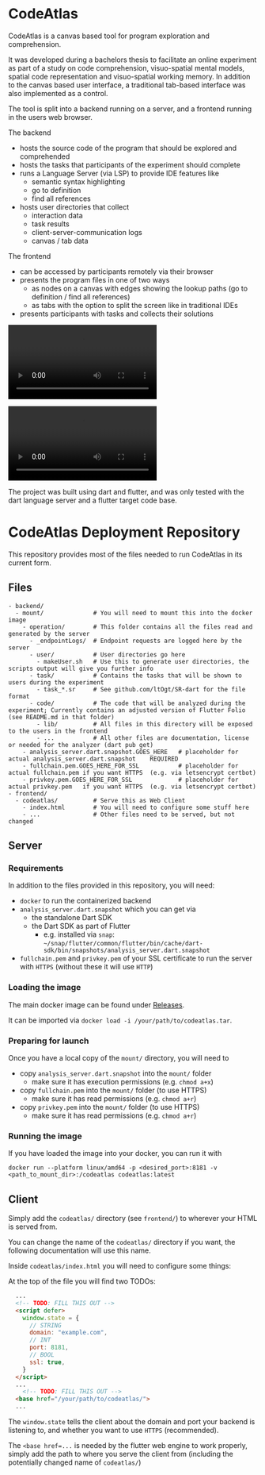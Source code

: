 # CodeAtlas

CodeAtlas is a canvas based tool for program exploration and comprehension.

It was developed during a bachelors thesis to facilitate an online experiment as part of a study on code comprehension, visuo-spatial mental models, spatial code representation and visuo-spatial working memory.
In addition to the canvas based user interface, a traditional tab-based interface was also implemented as a control.

The tool is split into a backend running on a server, and a frontend running in the users web browser.

The backend
- hosts the source code of the program that should be explored and comprehended
- hosts the tasks that participants of the experiment should complete
- runs a Language Server (via LSP) to provide IDE features like
  - semantic syntax highlighting
  - go to definition
  - find all references
- hosts user directories that collect
  - interaction data
  - task results
  - client-server-communication logs
  - canvas / tab data

The frontend
- can be accessed by participants remotely via their browser
- presents the program files in one of two ways
  - as nodes on a canvas with edges showing the lookup paths (go to definition / find all references) 
  - as tabs with the option to split the screen like in traditional IDEs
- presents participants with tasks and collects their solutions

![Video Showing CodeAltas Server and Canvas Client with some basic interaction in the client and stdout of the server](https://omnesia.org/store/codeatlas.mp4)

![Video Showing CodeAltas Tab based Client with some basic interaction](https://omnesia.org/store/codeatlas-ctrl.mov)


The project was built using dart and flutter, and was only tested with the dart language server and a flutter target code base.

# CodeAtlas Deployment Repository

This repository provides most of the files needed to run CodeAtlas in its current form.

## Files
```
- backend/
  - mount/              # You will need to mount this into the docker image
    - operation/        # This folder contains all the files read and generated by the server
      - _endpointLogs/  # Endpoint requests are logged here by the server
      - user/           # User directories go here
        - makeUser.sh   # Use this to generate user directories, the scripts output will give you further info
      - task/           # Contains the tasks that will be shown to users during the experiment
        - task_*.sr     # See github.com/ltOgt/SR-dart for the file format
      - code/           # The code that will be analyzed during the experiment; Currently contains an adjusted version of Flutter Folio (see README.md in that folder)
        - lib/          # All files in this directory will be exposed to the users in the frontend
        - ...           # All other files are documentation, license or needed for the analyzer (dart pub get)
    - analysis_server.dart.snapshot.GOES_HERE   # placeholder for actual analysis_server.dart.snapshot    REQUIRED
    - fullchain.pem.GOES_HERE_FOR_SSL           # placeholder for actual fullchain.pem if you want HTTPS  (e.g. via letsencrypt certbot)
    - privkey.pem.GOES_HERE_FOR_SSL             # placeholder for actual privkey.pem   if you want HTTPS  (e.g. via letsencrypt certbot)
- frontend/
  - codeatlas/          # Serve this as Web Client
    - index.html        # You will need to configure some stuff here
    - ...               # Other files need to be served, but not changed
```

## Server
### Requirements
In addition to the files provided in this repository, you will need:
- `docker` to run the containerized backend
- `analysis_server.dart.snapshot` which you can get via
  - the standalone Dart SDK
  - the Dart SDK as part of Flutter
    - e.g. installed via `snap`: `~/snap/flutter/common/flutter/bin/cache/dart-sdk/bin/snapshots/analysis_server.dart.snapshot`
- `fullchain.pem` and `privkey.pem` of your SSL certificate to run the server with `HTTPS` (without these it will use `HTTP`)

### Loading the image
The main docker image can be found under [Releases](https://github.com/ltOgt/codeatlas_deploy/releases).

It can be imported via `docker load -i /your/path/to/codeatlas.tar`.

### Preparing for launch
Once you have a local copy of the `mount/` directory, you will need to
- copy `analysis_server.dart.snapshot` into the `mount/` folder
  - make sure it has execution permissions (e.g. `chmod a+x`)
- copy `fullchain.pem` into the `mount/` folder (to use HTTPS)
  - make sure it has read permissions (e.g. `chmod a+r`)
- copy `privkey.pem` into the `mount/` folder (to use HTTPS)
  - make sure it has read permissions (e.g. `chmod a+r`)

### Running the image

If you have loaded the image into your docker, you can run it with

```
docker run --platform linux/amd64 -p <desired_port>:8181 -v <path_to_mount_dir>:/codeatlas codeatlas:latest
```


## Client

Simply add the `codeatlas/` directory (see `frontend/`) to wherever your HTML is served from.

You can change the name of the `codeatlas/` directory if you want, the following documentation will use this name.

Inside `codeatlas/index.html` you will need to configure some things:

At the top of the file you will find two TODOs:
```html
  ...
  <!-- TODO: FILL THIS OUT -->
  <script defer>
    window.state = {
      // STRING
      domain: "example.com",
      // INT
      port: 8181,
      // BOOL
      ssl: true,
    }
  </script>
  ...
	<!-- TODO: FILL THIS OUT -->
  <base href="/your/path/to/codeatlas/">
  ...
```

The `window.state` tells the client about the domain and port your backend is listening to, and whether you want to use `HTTPS` (recommended).

The `<base href=...` is needed by the flutter web engine to work properly, simply add the path to where you serve the client from (including the potentially changed name of `codeatlas/`)
